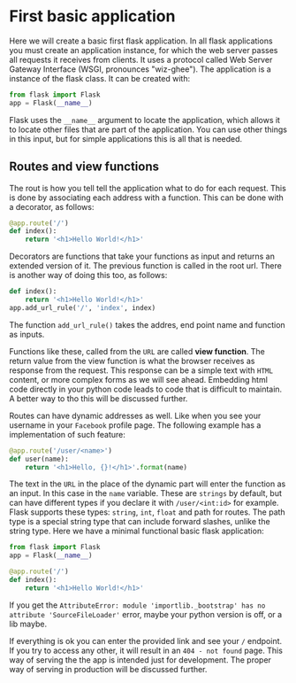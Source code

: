 # First basic application
Here we will create a basic first flask application. In all flask applications you must create an application instance, for which the web server passes all requests it receives from clients. It uses a protocol called Web Server Gateway Interface (WSGI, pronounces "wiz-ghee"). The application is a instance of the flask class. It can be created with:

```python
from flask import Flask
app = Flask(__name__)
```

Flask uses the `__name__` argument to locate the application, which allows it to locate other files that are part of the application. You can use other things in this input, but for simple applications this is all that is needed.

## Routes and view functions
The rout is how you tell tell the application what to do for each request. This is done by associating each address with a function. This can be done with a decorator, as follows:

```python
@app.route('/')
def index():
	return '<h1>Hello World!</h1>'
```

Decorators are functions that take your functions as input and returns an extended version of it. The previous function is called in the root url. There is another way of doing this too, as follows:

```python
def index():
    return '<h1>Hello World!</h1>'
app.add_url_rule('/', 'index', index)
```
The function `add_url_rule()` takes the addres, end point name and function as inputs.

Functions like these, called from the `URL` are called **view function**. The return value from the view function is what the browser receives as response from the request. This response can be a simple text with `HTML` content, or more complex forms as we will see ahead. Embedding html code directly in your python code leads to code that is difficult to maintain. A better way to tho this will be discussed further.

Routes can have dynamic addresses as well. Like when you see your username in your `Facebook` profile page. The following example has a implementation of such feature:

```python
@app.route('/user/<name>')
def user(name):
	return '<h1>Hello, {}!</h1>'.format(name)
```

The text in the `URL` in the place of the dynamic part will enter the function as an input. In this case in the `name` variable. These are `strings` by default, but can have different types if you declare it with `/user/<int:id>` for example. Flask supports these types: `string`, `int`, `float` and path for routes. The path type is a special string type that can include forward slashes, unlike the string type. Here we have a minimal functional basic flask application:

```python
from flask import Flask
app = Flask(__name__)

@app.route('/')
def index():
    return '<h1>Hello World!</h1>'
```

If you get the `AttributeError: module 'importlib._bootstrap' has no attribute 'SourceFileLoader'` error, maybe your python version is off, or a lib maybe.

If everything is ok you can enter the provided link and see your `/` endpoint. If you try to access any other, it will result in an `404 - not found` page. This way of serving the the app is intended just for development. The proper way of serving in production will be discussed further.








